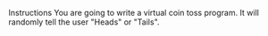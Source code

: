 Instructions
You are going to write a virtual coin toss program. It will randomly tell the user "Heads" or "Tails".